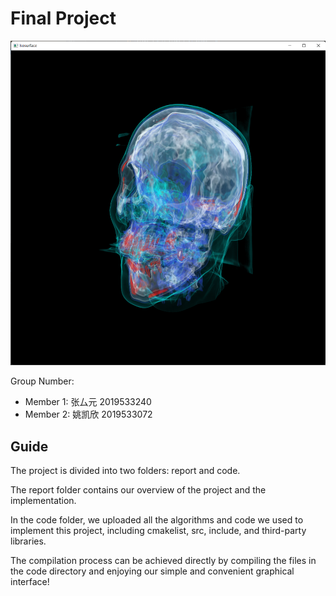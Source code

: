 # Final Project

![CT ](report/report/imgs/cthead.png)

Group Number:
* Member 1: 张厶元 2019533240
* Member 2: 姚凯欣 2019533072

## Guide

The project is divided into two folders: report and code.

The report folder contains our overview of the project and the implementation.

In the code folder, we uploaded all the algorithms and code we used to implement this project, including cmakelist, src, include, and third-party libraries.

The compilation process can be achieved directly by compiling the files in the code directory and enjoying our simple and convenient graphical interface!
